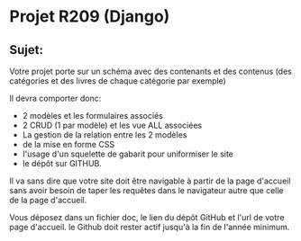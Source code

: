 # Projet R209 (Django)

## Sujet:
Votre projet porte sur un schéma avec des contenants et des contenus (des catégories et des livres de chaque catégorie par exemple)

Il devra comporter donc: 

- 2 modèles et les formulaires associés
- 2 CRUD (1 par modèle) et les vue ALL associées
- La gestion de la relation entre les 2 modèles
- de la mise en forme CSS
- l'usage d'un squelette de gabarit pour uniformiser le site 
- le dépôt sur GITHUB.

Il va sans dire que votre site doit être navigable à partir de la page d'accueil sans avoir besoin de taper les requêtes dans le navigateur autre que celle de la page d'accueil.

Vous déposez dans un fichier doc, le lien du dépôt GitHub et l'url de votre page d'accueil. le Github doit rester actif jusqu'à la fin de l'année minimum.



